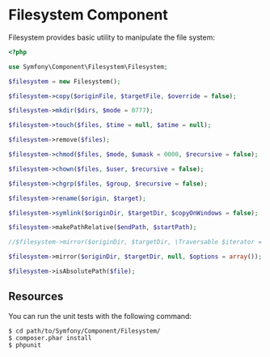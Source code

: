 Filesystem Component
====================

Filesystem provides basic utility to manipulate the file system:

```php
<?php

use Symfony\Component\Filesystem\Filesystem;

$filesystem = new Filesystem();

$filesystem->copy($originFile, $targetFile, $override = false);

$filesystem->mkdir($dirs, $mode = 0777);

$filesystem->touch($files, $time = null, $atime = null);

$filesystem->remove($files);

$filesystem->chmod($files, $mode, $umask = 0000, $recursive = false);

$filesystem->chown($files, $user, $recursive = false);

$filesystem->chgrp($files, $group, $recursive = false);

$filesystem->rename($origin, $target);

$filesystem->symlink($originDir, $targetDir, $copyOnWindows = false);

$filesystem->makePathRelative($endPath, $startPath);

//$filesystem->mirror($originDir, $targetDir, \Traversable $iterator = null, $options = array());

$filesystem->mirror($originDir, $targetDir, null, $options = array());

$filesystem->isAbsolutePath($file);

```

Resources
---------

You can run the unit tests with the following command:

    $ cd path/to/Symfony/Component/Filesystem/
    $ composer.phar install
    $ phpunit
